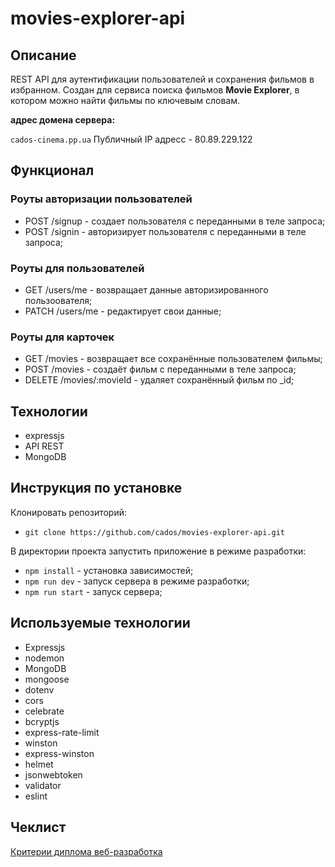 # movies-explorer-api

## Описание

REST API для аутентификации пользователей и сохранения фильмов в избранном. Создан для сервиса поиска фильмов **Movie Explorer**, в котором можно найти фильмы по ключевым словам.

**адрес домена сервера:**

`cados-cinema.pp.ua`
Публичный IP адресс - 80.89.229.122

## Функционал

### Роуты авторизации пользователей

* POST /signup - создает пользователя с переданными в теле запроса;
* POST /signin - авторизирует пользователя с переданными в теле запроса;

### Роуты для пользователей

* GET /users/me - возвращает данные авторизированного пользоователя;
* PATCH /users/me - редактирует свои данные;

### Роуты для карточек

* GET /movies - возвращает все сохранённые пользователем фильмы;
* POST /movies - создаёт фильм с переданными в теле запроса;
* DELETE /movies/:movieId - удаляет сохранённый фильм по _id;

## Технологии

* expressjs
* API REST
* MongoDB

## Инструкция по установке

Клонировать репозиторий:

* `git clone https://github.com/cados/movies-explorer-api.git`

В директории проекта запустить приложение в режиме разработки:

* `npm install` - установка зависимостей;
* `npm run dev` - запуск сервера в режиме разработки;
* `npm run start` - запуск сервера;

## Используемые технологии

* Expressjs
* nodemon
* MongoDB
* mongoose
* dotenv
* cors
* celebrate
* bcryptjs
* express-rate-limit
* winston
* express-winston
* helmet
* jsonwebtoken
* validator
* eslint

## Чеклист

[Критерии диплома веб-разработка](https://code.s3.yandex.net/web-developer/static/new-program/web-diploma-criteria-2.0/index.html)
